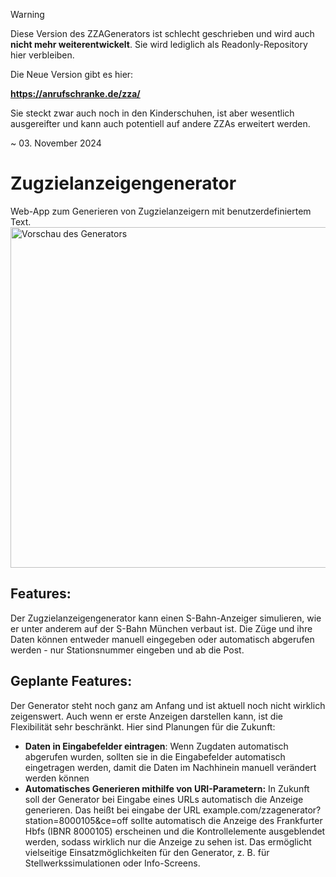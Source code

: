 > [!WARNING]
> Diese Version des ZZAGenerators ist schlecht geschrieben und wird auch **nicht mehr weiterentwickelt**. Sie wird lediglich als Readonly-Repository hier verbleiben.
>
> Die Neue Version gibt es hier:
>
> **https://anrufschranke.de/zza/**
>
> Sie steckt zwar auch noch in den Kinderschuhen, ist aber wesentlich ausgereifter und kann auch potentiell auf andere ZZAs erweitert werden.
>
> ~ 03. November 2024
# Zugzielanzeigengenerator
Web-App zum Generieren von Zugzielanzeigern mit benutzerdefiniertem Text.
<img src="https://raw.githubusercontent.com/da-ssl/Zugzielanzeigengenerator/main/img/preview.png" alt="Vorschau des Generators" width="545"/>
## Features:
Der Zugzielanzeigengenerator kann einen S-Bahn-Anzeiger simulieren, wie er unter anderem auf der S-Bahn München verbaut ist. Die Züge und ihre Daten können entweder manuell eingegeben oder automatisch abgerufen werden - nur Stationsnummer eingeben und ab die Post.
## Geplante Features:
Der Generator steht noch ganz am Anfang und ist aktuell noch nicht wirklich zeigenswert. Auch wenn er erste Anzeigen darstellen kann, ist die Flexibilität sehr beschränkt. Hier sind Planungen für die Zukunft:
- **Daten in Eingabefelder eintragen**: Wenn Zugdaten automatisch abgerufen wurden, sollten sie in die Eingabefelder automatisch eingetragen werden, damit die Daten im Nachhinein manuell verändert werden können
- **Automatisches Generieren mithilfe von URI-Parametern:** In Zukunft soll der Generator bei Eingabe eines URLs automatisch die Anzeige generieren. Das heißt bei eingabe der URL example.com/zzagenerator?station=8000105&ce=off sollte automatisch die Anzeige des Frankfurter Hbfs (IBNR 8000105) erscheinen und die Kontrollelemente ausgeblendet werden, sodass wirklich nur die Anzeige zu sehen ist. Das ermöglicht vielseitige Einsatzmöglichkeiten für den Generator, z. B. für Stellwerkssimulationen oder Info-Screens.
